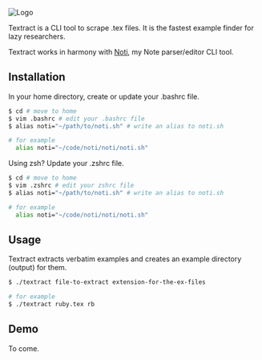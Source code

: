 
![Logo](https://github.com/MikaelJG/noti/blob/master/assets/.png)

Textract is a CLI tool to scrape .tex files. It is the fastest example finder for lazy researchers.

Textract works in harmony with [Noti](https://github.com/noti), my Note parser/editor CLI tool.

## Installation

In your home directory, create or update your .bashrc file.
```bash
$ cd # move to home
$ vim .bashrc # edit your .bashrc file
$ alias noti="~/path/to/noti.sh" # write an alias to noti.sh

# for example
  alias noti="~/code/noti/noti/noti.sh"
```
Using zsh? Update your .zshrc file.
```bash
$ cd # move to home
$ vim .zshrc # edit your zshrc file 
$ alias noti="~/path/to/noti.sh" # write an alias to noti.sh

# for example
  alias noti="~/code/noti/noti/noti.sh"
```
## Usage 

Textract extracts verbatim examples and creates an example directory (output) for them.
```bash
$ ./textract file-to-extract extension-for-the-ex-files

# for example
$ ./textract ruby.tex rb
```
## Demo

To come.

